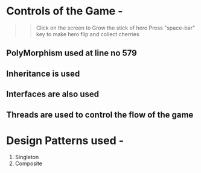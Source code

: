 # Controls of the Game -
>> Click on the screen to Grow the stick of hero
>> Press "space-bar" key to make hero flip and collect cherries

## PolyMorphism used at line no 579 
## Inheritance is used 
## Interfaces are also used 
## Threads are used to control the flow of the game 
# Design Patterns used -
1. Singleton
2. Composite